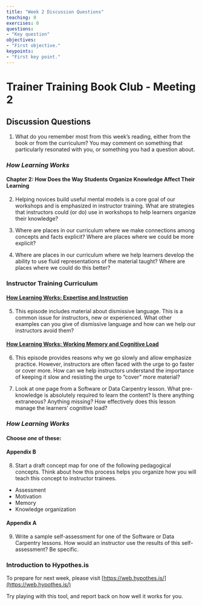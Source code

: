 ```yaml
---
title: "Week 2 Discussion Questions"
teaching: 0
exercises: 0
questions:
- "Key question"
objectives:
- "First objective."
keypoints:
- "First key point."
---
```


# Trainer Training Book Club - Meeting 2
## Discussion Questions

1. What do you remember most from this week’s reading, either from the book or from the curriculum? You may comment on something that particularly resonated with you, or something you had a question about.  

### _How Learning Works_
#### Chapter 2: How Does the Way Students Organize Knowledge Affect Their Learning

2. Helping novices build useful mental models is a core goal of our workshops and is emphasized in instructor training. 
What are strategies that instructors could (or do) use in workshops to help learners organize their knowledge?

3. Where are places in our curriculum where we make connections among concepts and facts explicit? Where are places where we
could be more explicit?

4. Where are places in our curriculum where we help learners develop the ability to use fluid representations of the material 
taught? Where are places where we could do this better?

### Instructor Training Curriculum
#### [How Learning Works: Expertise and Instruction](https://carpentries.github.io/instructor-training/03-expertise/)
5. This episode includes material about dismissive language. This is a common issue for instructors, 
new or experienced. What other examples can you give of dismissive language and how can we help our instructors avoid them?

#### [How Learning Works: Working Memory and Cognitive Load](https://carpentries.github.io/instructor-training/05-memory/)
6. This episode provides reasons why we go slowly and allow emphasize practice. However, instructors are often faced with the urge to go faster or cover more. How can we help instructors understand the importance of keeping it slow and resisting the urge to “cover” more material?

7. Look at one page from a Software or Data Carpentry lesson. What pre-knowledge is absolutely required to learn the content? 
Is there anything extraneous? Anything missing? How effectively does this lesson manage the learners’ cognitive load?

### _How Learning Works_
#### Choose _one_ of these:
#### Appendix B
8. Start a draft concept map for one of the following pedagogical concepts. Think about how this process helps you organize how you will teach this concept to instructor trainees.
* Assessment
* Motivation
* Memory
* Knowledge organization
#### Appendix A
9. Write a sample self-assessment for one of the Software or Data Carpentry lessons. How would an instructor use the results of this self-assessment? Be specific.

### Introduction to Hypothes.is
To prepare for next week, please visit [https://web.hypothes.is/](https://web.hypothes.is/)

Try playing with this tool, and report back on how well it works for you.

